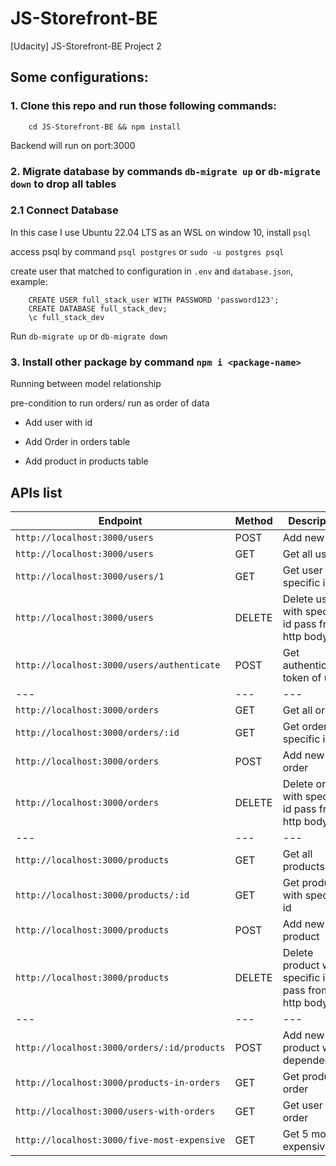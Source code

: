 # JS-Storefront-BE
[Udacity] JS-Storefront-BE Project 2
## Some configurations:

### 1. Clone this repo and run those following commands:

```
    cd JS-Storefront-BE && npm install
```
Backend will run on port:3000

### 2. Migrate database by commands `db-migrate up` or `db-migrate down` to drop all tables

### 2.1 Connect Database
In this case I use Ubuntu 22.04 LTS as an WSL on window 10, install `psql`

access psql by command `psql postgres` or `sudo -u postgres psql`

create user that matched to configuration in `.env` and `database.json`, example:
```
    CREATE USER full_stack_user WITH PASSWORD 'password123';
    CREATE DATABASE full_stack_dev;
    \c full_stack_dev
```

Run `db-migrate up` or `db-migrate down`

### 3. Install other package by command `npm i <package-name>`

Running between model relationship

pre-condition to run orders/ run as order of data

- Add user with id

- Add Order in orders table

- Add product in products table

## APIs list

| Endpoint | Method | Description |
| --- | --- | --- |
| `http://localhost:3000/users` | POST | Add new user |
| `http://localhost:3000/users` | GET | Get all users |
| `http://localhost:3000/users/1` | GET | Get user with specific id |
| `http://localhost:3000/users` | DELETE | Delete user with specific id pass from http body |
| `http://localhost:3000/users/authenticate` | POST | Get authentication token of user |
| --- | --- | --- |
| `http://localhost:3000/orders` | GET | Get all orders |
| `http://localhost:3000/orders/:id` | GET | Get order with specific id |
| `http://localhost:3000/orders` | POST | Add new order |
| `http://localhost:3000/orders` | DELETE | Delete order with specific id pass from http body |
| --- | --- | --- |
| `http://localhost:3000/products` | GET | Get all products |
| `http://localhost:3000/products/:id` | GET | Get product with specific id |
| `http://localhost:3000/products` | POST | Add new product |
| `http://localhost:3000/products` | DELETE | Delete product with specific id pass from http body |
| --- | --- | --- |
| `http://localhost:3000/orders/:id/products` | POST | Add new product with dependencies |
| `http://localhost:3000/products-in-orders` | GET | Get product in order |
| `http://localhost:3000/users-with-orders` | GET | Get user with order |
| `http://localhost:3000/five-most-expensive` | GET | Get 5 most expensive |
